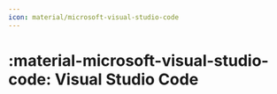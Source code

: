 ```yaml
---
icon: material/microsoft-visual-studio-code
---
```


# :material-microsoft-visual-studio-code: Visual Studio Code